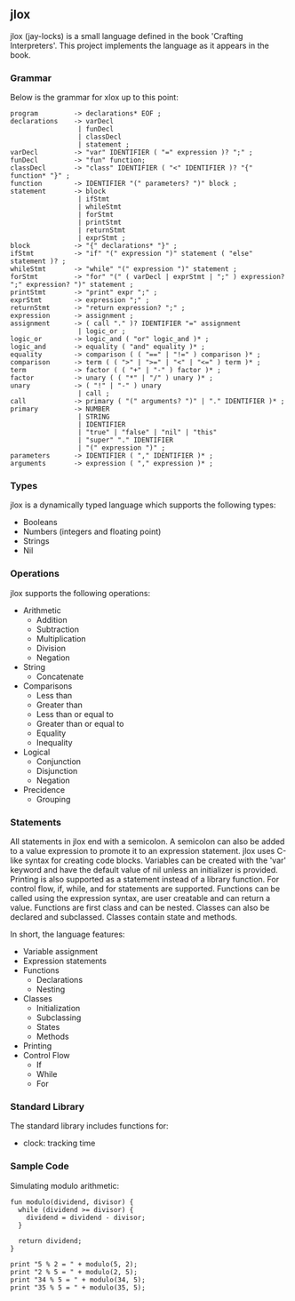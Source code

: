## jlox

jlox (jay-locks) is a small language defined in the book 'Crafting Interpreters'. This project implements the language as it appears in the book.

### Grammar

Below is the grammar for xlox up to this point:
```
program         -> declarations* EOF ;
declarations    -> varDecl
                 | funDecl
                 | classDecl
                 | statement ;
varDecl         -> "var" IDENTIFIER ( "=" expression )? ";" ;
funDecl         -> "fun" function;
classDecl       -> "class" IDENTIFIER ( "<" IDENTIFIER )? "{" function* "}" ;
function        -> IDENTIFIER "(" parameters? ")" block ;
statement       -> block
                 | ifStmt
                 | whileStmt
                 | forStmt
                 | printStmt
                 | returnStmt
                 | exprStmt ;
block           -> "{" declarations* "}" ;
ifStmt          -> "if" "(" expression ")" statement ( "else" statement )? ;
whileStmt       -> "while" "(" expression ")" statement ;
forStmt         -> "for" "(" ( varDecl | exprStmt | ";" ) expression? ";" expression? ")" statement ;
printStmt       -> "print" expr ";" ;
exprStmt        -> expression ";" ;
returnStmt      -> "return expression? ";" ;
expression      -> assignment ;
assignment      -> ( call "." )? IDENTIFIER "=" assignment
                 | logic_or ;
logic_or        -> logic_and ( "or" logic_and )* ;
logic_and       -> equality ( "and" equality )* ;
equality        -> comparison ( ( "==" | "!=" ) comparison )* ;
comparison      -> term ( ( ">" | ">=" | "<" | "<=" ) term )* ;
term            -> factor ( ( "+" | "-" ) factor )* ;
factor          -> unary ( ( "*" | "/" ) unary )* ;
unary           -> ( "!" | "-" ) unary 
                 | call ;
call            -> primary ( "(" arguments? ")" | "." IDENTIFIER )* ;                 
primary         -> NUMBER
                 | STRING
                 | IDENTIFIER
                 | "true" | "false" | "nil" | "this"
                 | "super" "." IDENTIFIER
                 | "(" expression ")" ;
parameters      -> IDENTIFIER ( "," IDENTIFIER )* ;
arguments       -> expression ( "," expression )* ;
```

### Types

jlox is a dynamically typed language which supports the following types:
- Booleans
- Numbers (integers and floating point)
- Strings
- Nil

### Operations

jlox supports the following operations:
- Arithmetic
  - Addition
  - Subtraction
  - Multiplication
  - Division
  - Negation
- String
  - Concatenate
- Comparisons
  - Less than
  - Greater than
  - Less than or equal to
  - Greater than or equal to
  - Equality
  - Inequality
- Logical
  - Conjunction
  - Disjunction
  - Negation
- Precidence
  - Grouping

### Statements

All statements in jlox end with a semicolon. A semicolon can also be added to a value expression to promote it to an expression statement. jlox uses C-like syntax for creating code blocks. Variables can be created with the 'var' keyword and have the default value of nil unless an initializer is provided. Printing is also supported as a statement instead of a library function. For control flow, if, while, and for statements are supported. Functions can be called using the expression syntax, are user creatable and can return a value. Functions are first class and can be nested. Classes can also be declared and subclassed. Classes contain state and methods.

In short, the language features:
- Variable assignment
- Expression statements
- Functions
  - Declarations
  - Nesting
- Classes
  - Initialization
  - Subclassing
  - States
  - Methods
- Printing
- Control Flow
  - If
  - While
  - For

### Standard Library

The standard library includes functions for:
- clock: tracking time

### Sample Code

Simulating modulo arithmetic:
```
fun modulo(dividend, divisor) {
  while (dividend >= divisor) {
    dividend = dividend - divisor;
  }

  return dividend;
}

print "5 % 2 = " + modulo(5, 2);
print "2 % 5 = " + modulo(2, 5);
print "34 % 5 = " + modulo(34, 5);
print "35 % 5 = " + modulo(35, 5);

```


<!-- ## Getting Started

Welcome to the VS Code Java world. Here is a guideline to help you get started to write Java code in Visual Studio Code.

## Folder Structure

The workspace contains two folders by default, where:

- `src`: the folder to maintain sources
- `lib`: the folder to maintain dependencies

Meanwhile, the compiled output files will be generated in the `bin` folder by default.

> If you want to customize the folder structure, open `.vscode/settings.json` and update the related settings there.

## Dependency Management

The `JAVA PROJECTS` view allows you to manage your dependencies. More details can be found [here](https://github.com/microsoft/vscode-java-dependency#manage-dependencies). -->
